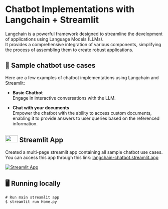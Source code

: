 # Chatbot Implementations with Langchain + Streamlit

Langchain is a powerful framework designed to streamline the development of applications using Language Models (LLMs). \
It provides a comprehensive integration of various components, simplifying the process of assembling them to create robust applications.

## 💬 Sample chatbot use cases
Here are a few examples of chatbot implementations using Langchain and Streamlit:
-  **Basic Chatbot** \
  Engage in interactive conversations with the LLM.

-  **Chat with your documents** \
  Empower the chatbot with the ability to access custom documents, enabling it to provide answers to user queries based on the referenced information.

## <img src="https://streamlit.io/images/brand/streamlit-mark-color.png" width="40" height="22"> Streamlit App
Created a multi-page streamlit app containing all sample chatbot use cases. \
You can access this app through this link: [langchain-chatbot.streamlit.app](https://www.facebook.com/)

[![Streamlit App](https://static.streamlit.io/badges/streamlit_badge_black_white.svg)](https://github.com/mattzuha/TestChat4)

## 🖥️ Running locally
```shell
# Run main streamlit app
$ streamlit run Home.py
```

